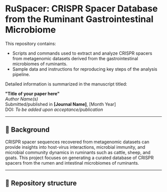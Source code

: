 # RuSpacer: CRISPR Spacer Database from the Ruminant Gastrointestinal Microbiome

This repository contains:

- Scripts and commands used to extract and analyze CRISPR spacers from metagenomic datasets derived from the gastrointestinal microbiomes of ruminants.
- Sample data and instructions for reproducing key steps of the analysis pipeline.

Detailed information is summarized in the manuscript titled:

**"Title of your paper here"**  
_Author Name(s)_  
Submitted/published in **[Journal Name]**, [Month Year]  
DOI: *To be added upon acceptance/publication*

---

## 🧬 Background

CRISPR spacer sequences recovered from metagenomic datasets can provide insights into host-virus interactions, microbial immunity, and microbial community dynamics in ruminants such as cattle, sheep, and goats. This project focuses on generating a curated database of CRISPR spacers from the rumen and intestinal microbiomes of ruminants.

---

## 📂 Repository structure

